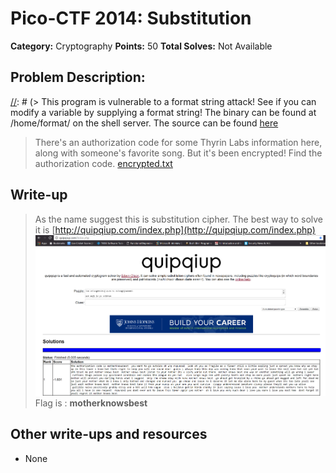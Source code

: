 # Pico-CTF 2014: Substitution

**Category:** Cryptography
**Points:** 50
**Total Solves:** Not Available
## Problem Description:

[//]: # (> This program is vulnerable to a format string attack! See if you can modify a variable by supplying a format string! The binary can be found at /home/format/ on the shell server. The source can be found [here](format.c\).)
> There's an authorization code for some Thyrin Labs information here, along with someone's favorite song. But it's been encrypted! Find the authorization code.
[encrypted.txt](encrypted.txt)

## Write-up
[//]: # (> Your write up goes here.)
> As the name suggest this is substitution cipher. The best way to solve it is [http://quipqiup.com/index.php](http://quipqiup.com/index.php)
![Substitution](quip_quip.PNG)
> Flag is : **motherknowsbest**

## Other write-ups and resources

* None
